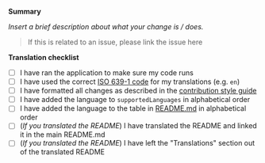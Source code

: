 **Summary**

_Insert a brief description about what your change is / does._

> If this is related to an issue, please link the issue here

**Translation checklist**

- [ ] I have ran the application to make sure my code runs
- [ ] I have used the correct [ISO 639-1 code](https://www.alchemysoftware.com/livedocs/ezscript/Topics/Catalyst/Language.htm) for my translations (e.g. `en`)
- [ ] I have formatted all changes as described in the [contribution style guide](https://github.com/brentvollebregt/auto-py-to-exe/blob/master/CONTRIBUTING.md#style-guide)
- [ ] I have added the language to `supportedLanguages` in alphabetical order
- [ ] I have added the language to the table in [README.md](https://github.com/brentvollebregt/auto-py-to-exe/blob/master/README.md#translations) in alphabetical order
- [ ] (_If you translated the README_) I have translated the README and linked it in the main README.md
- [ ] (_If you translated the README_) I have left the "Translations" section out of the translated README
